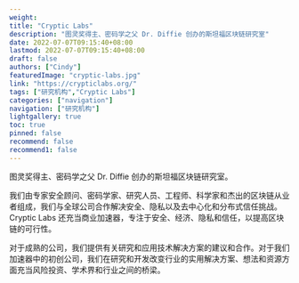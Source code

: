 ```yaml
---
weight: 
title: "Cryptic Labs"
description: "图灵奖得主、密码学之父 Dr. Diffie 创办的斯坦福区块链研究室"
date: 2022-07-07T09:15:40+08:00
lastmod: 2022-07-07T09:15:40+08:00
draft: false
authors: ["Cindy"]
featuredImage: "cryptic-labs.jpg"
link: "https://crypticlabs.org/"
tags: ["研究机构","Cryptic Labs"]
categories: ["navigation"]
navigation: ["研究机构"]
lightgallery: true
toc: true
pinned: false
recommend: false
recommend1: false
---
```


图灵奖得主、密码学之父 Dr. Diffie 创办的斯坦福区块链研究室。

我们由专家安全顾问、密码学家、研究人员、工程师、科学家和杰出的区块链从业者组成，我们与全球公司合作解决安全、隐私以及去中心化和分布式信任挑战。Cryptic Labs 还充当商业加速器，专注于安全、经济、隐私和信任，以提高区块链的可行性。

对于成熟的公司，我们提供有关研究和应用技术解决方案的建议和合作。对于我们加速器中的初创公司，我们在研究和开发改变行业的实用解决方案、想法和资源方面充当风险投资、学术界和行业之间的桥梁。